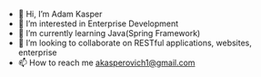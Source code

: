 - 👋 Hi, I’m Adam Kasper
- 👀 I’m interested in Enterprise Development
- 🌱 I’m currently learning Java(Spring Framework)
- 💞️ I’m looking to collaborate on RESTful applications, websites, enterprise
- 📫 How to reach me akasperovich1@gmail.com

<!---
whoisthisadam/whoisthisadam is a ✨ special ✨ repository because its `README.md` (this file) appears on your GitHub profile.
You can click the Preview link to take a look at your changes.
--->
